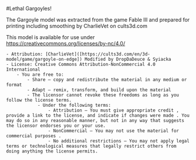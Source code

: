#Lethal Gargoyles!

The Gargoyle model was extracted from the game Fable III and prepared for printing including smoothing by CharlieVet on cults3d.com

This model is available for use under https://creativecommons.org/licenses/by-nc/4.0/

    - Attribution: [CharlieVet]([https://cults3d.com/en/3d-model/game/gargoyle-on-edge]) Modified by DropDaDeuce & Syiacka
    - License: Creative Commons Attribution-NonCommercial 4.0 International
        - You are free to:
            - Share — copy and redistribute the material in any medium or format
            - Adapt — remix, transform, and build upon the material
            - The licensor cannot revoke these freedoms as long as you follow the license terms.
                - Under the following terms:
                    - Attribution — You must give appropriate credit , provide a link to the license, and indicate if changes were made . You may do so in any reasonable manner, but not in any way that suggests the licensor endorses you or your use.
                    - NonCommercial — You may not use the material for commercial purposes .
                    - No additional restrictions — You may not apply legal terms or technological measures that legally restrict others from doing anything the license permits.
